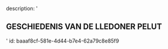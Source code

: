 description: '<p><h2 class="text-base md:text-lg">GESCHIEDENIS VAN DE LLEDONER PELUT</h2></p>'
id: baaaf8cf-581e-4d44-b7e4-62a79c8e85f9
